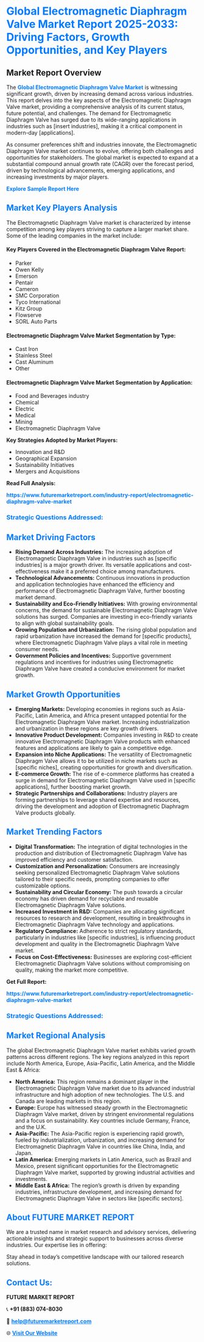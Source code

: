<h1 style="color: #007BFF;">Global Electromagnetic Diaphragm Valve Market Report 2025-2033: Driving Factors, Growth Opportunities, and Key Players</h1>

<section id="overview">
<h2>Market Report Overview</h2>
<p>The <a href="https://www.futuremarketreport.com/industry-report/electromagnetic-diaphragm-valve-market" style="color: #007BFF; text-decoration: none;"><strong>Global Electromagnetic Diaphragm Valve Market</strong></a> is witnessing significant growth, driven by increasing demand across various industries. This report delves into the key aspects of the Electromagnetic Diaphragm Valve market, providing a comprehensive analysis of its current status, future potential, and challenges. The demand for Electromagnetic Diaphragm Valve has surged due to its wide-ranging applications in industries such as [insert industries], making it a critical component in modern-day [applications].</p>
<p>As consumer preferences shift and industries innovate, the Electromagnetic Diaphragm Valve market continues to evolve, offering both challenges and opportunities for stakeholders. The global market is expected to expand at a substantial compound annual growth rate (CAGR) over the forecast period, driven by technological advancements, emerging applications, and increasing investments by major players.</p>
</section>

<section id="overview">
<p><a href="https://www.futuremarketreport.com/request-sample/reportId=128633" style="color: #007BFF; text-decoration: none;"><strong>Explore Sample Report Here</strong></a></p>
</section>

<section id="key-players">
<h2 style="color: #007BFF;">Market Key Players Analysis</h2>
<p>The Electromagnetic Diaphragm Valve market is characterized by intense competition among key players striving to capture a larger market share. Some of the leading companies in the market include:</p>
<h4>Key Players Covered in the Electromagnetic Diaphragm Valve Report:</h4>
<ul><li>Parker</li><li>Owen Kelly</li><li>Emerson</li><li>Pentair</li><li>Cameron</li><li>SMC Corporation</li><li>Tyco International</li><li>Kitz Group</li><li>Flowserve</li><li>SORL Auto Parts</li></ul>
<h4>Electromagnetic Diaphragm Valve Market Segmentation by Type:</h4>
<ul><li>Cast Iron</li><li>Stainless Steel</li><li>Cast Aluminum</li><li>Other</li></ul>

<h4>Electromagnetic Diaphragm Valve Market Segmentation by Application:</h4>
<ul><li>Food and Beverages industry</li><li>Chemical</li><li>Electric</li><li>Medical</li><li>Mining</li><li>Electromagnetic Diaphragm Valve</li></ul>
<p><strong>Key Strategies Adopted by Market Players:</strong></p>
<ul>
<li>Innovation and R&D</li>
<li>Geographical Expansion</li>
<li>Sustainability Initiatives</li>
<li>Mergers and Acquisitions</li>
</ul>
</section>

<section>
<p><strong>Read Full Analysis: </strong></p><a href="https://www.futuremarketreport.com/industry-report/electromagnetic-diaphragm-valve-market" style="color: #007BFF; text-decoration: none;"><strong>https://www.futuremarketreport.com/industry-report/electromagnetic-diaphragm-valve-market</strong></a>
<h3 style="color: #007BFF;">Strategic Questions Addressed:</h3>
</section>

<section id="driving-factors">
<h2 style="color: #007BFF;">Market Driving Factors</h2>
<ul>
<li><strong>Rising Demand Across Industries:</strong> The increasing adoption of Electromagnetic Diaphragm Valve in industries such as [specific industries] is a major growth driver. Its versatile applications and cost-effectiveness make it a preferred choice among manufacturers.</li>
<li><strong>Technological Advancements:</strong> Continuous innovations in production and application technologies have enhanced the efficiency and performance of Electromagnetic Diaphragm Valve, further boosting market demand.</li>
<li><strong>Sustainability and Eco-Friendly Initiatives:</strong> With growing environmental concerns, the demand for sustainable Electromagnetic Diaphragm Valve solutions has surged. Companies are investing in eco-friendly variants to align with global sustainability goals.</li>
<li><strong>Growing Population and Urbanization:</strong> The rising global population and rapid urbanization have increased the demand for [specific products], where Electromagnetic Diaphragm Valve plays a vital role in meeting consumer needs.</li>
<li><strong>Government Policies and Incentives:</strong> Supportive government regulations and incentives for industries using Electromagnetic Diaphragm Valve have created a conducive environment for market growth.</li>
</ul>
</section>

<section id="growth-opportunities">
<h2 style="color: #007BFF;">Market Growth Opportunities</h2>
<ul>
<li><strong>Emerging Markets:</strong> Developing economies in regions such as Asia-Pacific, Latin America, and Africa present untapped potential for the Electromagnetic Diaphragm Valve market. Increasing industrialization and urbanization in these regions are key growth drivers.</li>
<li><strong>Innovative Product Development:</strong> Companies investing in R&D to create innovative Electromagnetic Diaphragm Valve products with enhanced features and applications are likely to gain a competitive edge.</li>
<li><strong>Expansion into Niche Applications:</strong> The versatility of Electromagnetic Diaphragm Valve allows it to be utilized in niche markets such as [specific niches], creating opportunities for growth and diversification.</li>
<li><strong>E-commerce Growth:</strong> The rise of e-commerce platforms has created a surge in demand for Electromagnetic Diaphragm Valve used in [specific applications], further boosting market growth.</li>
<li><strong>Strategic Partnerships and Collaborations:</strong> Industry players are forming partnerships to leverage shared expertise and resources, driving the development and adoption of Electromagnetic Diaphragm Valve products globally.</li>
</ul>
</section>

<section id="trending-factors">
<h2 style="color: #007BFF;">Market Trending Factors</h2>
<ul>
<li><strong>Digital Transformation:</strong> The integration of digital technologies in the production and distribution of Electromagnetic Diaphragm Valve has improved efficiency and customer satisfaction.</li>
<li><strong>Customization and Personalization:</strong> Consumers are increasingly seeking personalized Electromagnetic Diaphragm Valve solutions tailored to their specific needs, prompting companies to offer customizable options.</li>
<li><strong>Sustainability and Circular Economy:</strong> The push towards a circular economy has driven demand for recyclable and reusable Electromagnetic Diaphragm Valve solutions.</li>
<li><strong>Increased Investment in R&D:</strong> Companies are allocating significant resources to research and development, resulting in breakthroughs in Electromagnetic Diaphragm Valve technology and applications.</li>
<li><strong>Regulatory Compliance:</strong> Adherence to strict regulatory standards, particularly in industries like [specific industries], is influencing product development and quality in the Electromagnetic Diaphragm Valve market.</li>
<li><strong>Focus on Cost-Effectiveness:</strong> Businesses are exploring cost-efficient Electromagnetic Diaphragm Valve solutions without compromising on quality, making the market more competitive.</li>
</ul>
</section>

<section>
<p><strong>Get Full Report: </strong></p><a href="https://www.futuremarketreport.com/industry-report/electromagnetic-diaphragm-valve-market" style="color: #007BFF; text-decoration: none;"><strong>https://www.futuremarketreport.com/industry-report/electromagnetic-diaphragm-valve-market</strong></a>
<h3 style="color: #007BFF;">Strategic Questions Addressed:</h3>
</section>


<section id="regional-analysis">
<h2 style="color: #007BFF;">Market Regional Analysis</h2>
<p>The global Electromagnetic Diaphragm Valve market exhibits varied growth patterns across different regions. The key regions analyzed in this report include North America, Europe, Asia-Pacific, Latin America, and the Middle East & Africa:</p>
<ul>
<li><strong>North America:</strong> This region remains a dominant player in the Electromagnetic Diaphragm Valve market due to its advanced industrial infrastructure and high adoption of new technologies. The U.S. and Canada are leading markets in this region.</li>
<li><strong>Europe:</strong> Europe has witnessed steady growth in the Electromagnetic Diaphragm Valve market, driven by stringent environmental regulations and a focus on sustainability. Key countries include Germany, France, and the U.K.</li>
<li><strong>Asia-Pacific:</strong> The Asia-Pacific region is experiencing rapid growth, fueled by industrialization, urbanization, and increasing demand for Electromagnetic Diaphragm Valve in countries like China, India, and Japan.</li>
<li><strong>Latin America:</strong> Emerging markets in Latin America, such as Brazil and Mexico, present significant opportunities for the Electromagnetic Diaphragm Valve market, supported by growing industrial activities and investments.</li>
<li><strong>Middle East & Africa:</strong> The region’s growth is driven by expanding industries, infrastructure development, and increasing demand for Electromagnetic Diaphragm Valve in sectors like [specific sectors].</li>
</ul>
</section>

<footer>
<h2 style="color: #007BFF;">About FUTURE MARKET REPORT</h2>
<p>We are a trusted name in market research and advisory services, delivering actionable insights and strategic support to businesses across diverse industries. Our expertise lies in offering:</p>

<p>Stay ahead in today’s competitive landscape with our tailored research solutions.</p>

<h2 style="color: #007BFF;">Contact Us:</h2>
<p><strong>FUTURE MARKET REPORT</strong></p>
<p>📞 <strong>+91 (883) 074-8030</strong></p>
<p>📧 <strong><a href="mailto:help@futuremarketreport.com" style="color: #007BFF;">help@futuremarketreport.com</a></strong></p>
<p>🌐 <strong><a href="https://www.futuremarketreport.com/" style="color: #007BFF;">Visit Our Website</a></strong></p>
</footer>